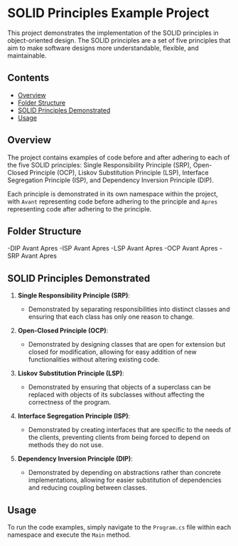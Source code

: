 # SOLID Principles Example Project

This project demonstrates the implementation of the SOLID principles in object-oriented design. The SOLID principles are a set of five principles that aim to make software designs more understandable, flexible, and maintainable.

## Contents

- [Overview](#overview)
- [Folder Structure](#folder-structure)
- [SOLID Principles Demonstrated](#solid-principles-demonstrated)
- [Usage](#usage)

## Overview

The project contains examples of code before and after adhering to each of the five SOLID principles: Single Responsibility Principle (SRP), Open-Closed Principle (OCP), Liskov Substitution Principle (LSP), Interface Segregation Principle (ISP), and Dependency Inversion Principle (DIP).

Each principle is demonstrated in its own namespace within the project, with `Avant` representing code before adhering to the principle and `Apres` representing code after adhering to the principle.

## Folder Structure
-DIP
  Avant
  Apres
-ISP
  Avant
  Apres
-LSP
  Avant
  Apres
-OCP
  Avant
  Apres
-SRP
  Avant
  Apres

## SOLID Principles Demonstrated

1. **Single Responsibility Principle (SRP)**:
   - Demonstrated by separating responsibilities into distinct classes and ensuring that each class has only one reason to change.

2. **Open-Closed Principle (OCP)**:
   - Demonstrated by designing classes that are open for extension but closed for modification, allowing for easy addition of new functionalities without altering existing code.

3. **Liskov Substitution Principle (LSP)**:
   - Demonstrated by ensuring that objects of a superclass can be replaced with objects of its subclasses without affecting the correctness of the program.

4. **Interface Segregation Principle (ISP)**:
   - Demonstrated by creating interfaces that are specific to the needs of the clients, preventing clients from being forced to depend on methods they do not use.

5. **Dependency Inversion Principle (DIP)**:
   - Demonstrated by depending on abstractions rather than concrete implementations, allowing for easier substitution of dependencies and reducing coupling between classes.

## Usage

To run the code examples, simply navigate to the `Program.cs` file within each namespace and execute the `Main` method.
